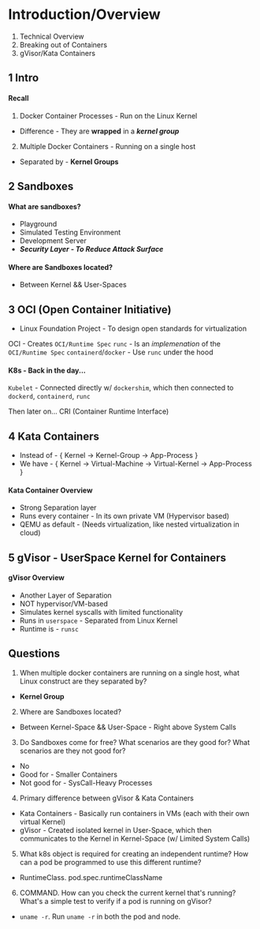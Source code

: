 # Introduction/Overview

1) Technical Overview
2) Breaking out of Containers
3) gVisor/Kata Containers


## 1 Intro

#### Recall 
1) Docker Container Processes - Run on the Linux Kernel
- Difference - They are **wrapped** in a ***kernel group***

2) Multiple Docker Containers  - Running on a single host
- Separated by - **Kernel Groups**

## 2 Sandboxes

#### What are sandboxes?
- Playground
- Simulated Testing Environment
- Development Server
- ***Security Layer - To Reduce Attack Surface***

#### Where are Sandboxes located?
- Between Kernel && User-Spaces

## 3 OCI (Open Container Initiative)
- Linux Foundation Project - To design open standards for virtualization 
  
OCI - Creates `OCI/Runtime Spec`
`runc` - Is an *implemenation* of the `OCI/Runtime Spec`
`containerd`/`docker` - Use `runc` under the hood

#### K8s - Back in the day...
`Kubelet` - Connected directly w/ `dockershim`, which then connected to `dockerd`, `containerd`, `runc`

Then later on... CRI (Container Runtime Interface)

## 4 Kata Containers
- Instead of - { Kernel -> Kernel-Group -> App-Process }
- We have - { Kernel -> Virtual-Machine -> Virtual-Kernel -> App-Process }

#### Kata Container Overview
- Strong Separation layer
- Runs every container - In its own private VM (Hypervisor based)
- QEMU as default - (Needs virtualization, like nested virtualization in cloud)

## 5 gVisor - UserSpace Kernel for Containers

#### gVisor Overview
- Another Layer of Separation
- NOT hypervisor/VM-based
- Simulates kernel syscalls with limited functionality
- Runs in `userspace` - Separated from Linux Kernel 
- Runtime is - `runsc`


## Questions 
1) When multiple docker containers are running on a single host, what Linux construct are they separated by?
- **Kernel Group**

2) Where are Sandboxes located?
- Between Kernel-Space && User-Space - Right above System Calls

3) Do Sandboxes come for free? What scenarios are they good for? What scenarios are they not good for?
- No
- Good for - Smaller Containers
- Not good for - SysCall-Heavy Processes

4) Primary difference between gVisor & Kata Containers
- Kata Containers - Basically run containers in VMs (each with their own virtual Kernel)
- gVisor - Created isolated kernel in User-Space, which then communicates to the Kernel in Kernel-Space (w/ Limited System Calls)

5) What k8s object is required for creating an independent runtime? How can a pod be programmed to use this different runtime? 
- RuntimeClass. pod.spec.runtimeClassName 

6) COMMAND. How can you check the current kernel that's running? What's a simple test to verify if a pod is running on gVisor?
- `uname -r`. Run `uname -r` in both the pod and node. 
